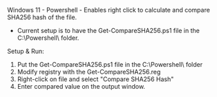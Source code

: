 Windows 11 - Powershell -
Enables right click to calculate and compare SHA256 hash of the file.  
- Current setup is to have the Get-CompareSHA256.ps1 file in the C:\Powershell\ folder.

Setup & Run:
1. Put the Get-CompareSHA256.ps1 file in the C:\Powershell\ folder
2. Modify registry with the Get-CompareSHA256.reg
3. Right-click on file and select "Compare SHA256 Hash"
4. Enter compared value on the output window.
